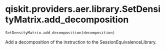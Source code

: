 # qiskit.providers.aer.library.SetDensityMatrix.add\_decomposition

`SetDensityMatrix.add_decomposition(decomposition)`

Add a decomposition of the instruction to the SessionEquivalenceLibrary.
